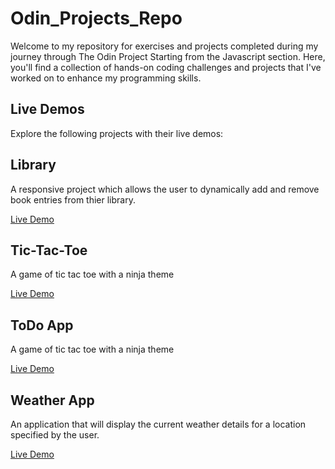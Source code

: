 # Odin_Projects_Repo
Welcome to my repository for exercises and projects completed during my journey through The Odin Project Starting from the Javascript section. Here, you'll find a collection of hands-on coding challenges and projects that I've worked on to enhance my programming skills.  

## Live Demos

Explore the following projects with their live demos:

## Library

A responsive project which allows the user to dynamically add and remove book entries from thier library.

[Live Demo](https://elvy1999.github.io/Odin_Projects_Repo/libraryApp/)

## Tic-Tac-Toe

A game of tic tac toe with a ninja theme

[Live Demo](https://elvy1999.github.io/Odin_Projects_Repo/ticTacToe/)

## ToDo App

A game of tic tac toe with a ninja theme

[Live Demo](https://elvy1999.github.io/Odin_Projects_Repo/toDoApp/)

## Weather App

An application that will display the current weather details for a location specified by the user.

[Live Demo](https://elvy1999.github.io/Odin_Projects_Repo/weatherApp/)
